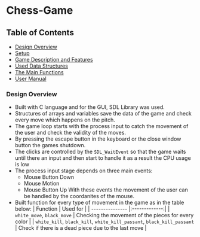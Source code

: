 # Chess-Game

## Table of Contents

- [Design Overview](#Design-Overview)
- [Setup](#Setup)
- [Game Description and Features](#Game-Description-and-Features)
- [Used Data Structures](#Used-Data-Structures)
- [The Main Functions](#The-Main-Functions)
- [User Manual](#User-Manual)

### Design Overview

- Built with C language and for the GUI, SDL Library was used.
- Structures of arrays and variables save the data of the game and check every move which happens on the pitch.
- The game loop starts with the process input to catch the movement of the user and check the validity of the moves.
- By pressing the escape button in the keyboard or the close window button the games shutdown.
- The clicks are controlled by the `SDL_WaitEvent` so that the game waits until there an input and then start to handle it as a result the CPU usage is low
- The process input stage depends on three main events:
    - Mouse Button Down
    - Mouse Motion
    - Mouse Button Up
With these events the movement of the user can be handled by the coordanites of the mouse.
- Built function for every type of movement in the game as in the table below:
| Function        | Used for      |
| --------------- |:-------------:|
| `white_move`, `black_move` | Checking the movement of the pieces for every color |
| `white_kill`, `black_kill`, `white_kill_passant`, `black_kill_passant`       | Check if there is a dead piece due to the last move |
